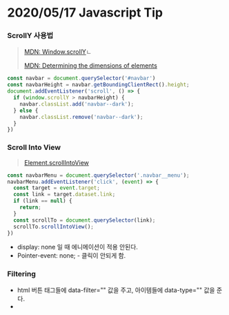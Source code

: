 # 2020/05/17 Javascript Tip

### ScrollY 사용법

> [MDN: Window.scrollY](https://developer.mozilla.org/en-US/docs/Web/API/Window/scrollY)ㄴ
>
> [MDN: Determining the dimensions of elements](https://developer.mozilla.org/en-US/docs/Web/API/CSS_Object_Model/Determining_the_dimensions_of_elements)

```javascript
const navbar = document.querySelector('#navbar')
const navbarHeight = navbar.getBoundingClientRect().height;
document.addEventListener('scroll', () => {
  if (window.scrollY > navbarHeight) {
    navbar.classList.add('navbar--dark');
  } else {
    navbar.classList.remove('navbar--dark');
  }
})
```



### Scroll Into View

> [Element.scrollIntoView](https://developer.mozilla.org/en-US/docs/Web/API/Element/scrollIntoView)

``` javascript
const navbarMenu = document.querySelector('.navbar__menu');
navbarMenu.addEventListener('click', (event) => {
  const target = event.target;
  const link = target.dataset.link;
  if (link == null) {
    return;
  }
  const scrollTo = document.querySelector(link);
  scrollTo.scrollIntoView();
})
```



- display: none 일 때 에니메이션이 적용 안된다.
- Pointer-event: none; - 클릭이 안되게 함.





### Filtering

- html 버튼 태그들에 data-filter="" 값을 주고, 아이템들에 data-type="" 값을 준다.
- 